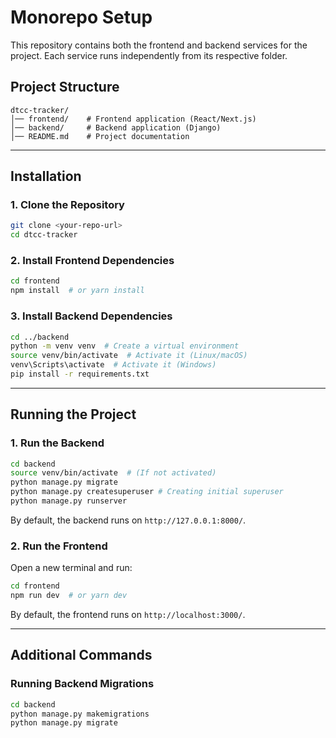 # Monorepo Setup

This repository contains both the frontend and backend services for the project. Each service runs independently from its respective folder.

## Project Structure

```
dtcc-tracker/
│── frontend/    # Frontend application (React/Next.js)
│── backend/     # Backend application (Django)
│── README.md    # Project documentation
```

---

## Installation

### 1. Clone the Repository

```bash
git clone <your-repo-url>
cd dtcc-tracker
```

### 2. Install Frontend Dependencies

```bash
cd frontend
npm install  # or yarn install
```

### 3. Install Backend Dependencies

```bash
cd ../backend
python -m venv venv  # Create a virtual environment
source venv/bin/activate  # Activate it (Linux/macOS)
venv\Scripts\activate  # Activate it (Windows)
pip install -r requirements.txt
```

---

## Running the Project

### 1. Run the Backend

```bash
cd backend
source venv/bin/activate  # (If not activated)
python manage.py migrate
python manage.py createsuperuser # Creating initial superuser
python manage.py runserver
```

By default, the backend runs on `http://127.0.0.1:8000/`.

### 2. Run the Frontend

Open a new terminal and run:

```bash
cd frontend
npm run dev  # or yarn dev
```

By default, the frontend runs on `http://localhost:3000/`.

---
## Additional Commands

### Running Backend Migrations

```bash
cd backend
python manage.py makemigrations
python manage.py migrate
```



